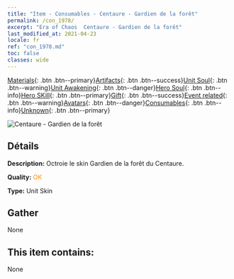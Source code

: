 ```yaml
---
title: "Item - Consumables - Centaure - Gardien de la forêt"
permalink: /con_1978/
excerpt: "Era of Chaos  Centaure - Gardien de la forêt"
last_modified_at: 2021-04-23
locale: fr
ref: "con_1978.md"
toc: false
classes: wide
---
```

 [Materials](/ItemsFR/){: .btn .btn--primary}[Artifacts](/ItemsFR/Artifacts/){: .btn .btn--success}[Unit Soul](/ItemsFR/UnitSoul/){: .btn .btn--warning}[Unit Awakening](/ItemsFR/UnitAwakening/){: .btn .btn--danger}[Hero Soul](/ItemsFR/HeroSoul/){: .btn .btn--info}[Hero SKill](/ItemsFR/HeroSkill/){: .btn .btn--primary}[Gift](/ItemsFR/Gift/){: .btn .btn--success}[Event related](/ItemsFR/Events/){: .btn .btn--warning}[Avatars](/ItemsFR/Avatars/){: .btn .btn--danger}[Consumables](/ItemsFR/Consumables/){: .btn .btn--info}[Unknown](/ItemsFR/Unknown/){: .btn .btn--primary}

 ![Centaure - Gardien de la forêt](/images/u/ti_banrenmapifu.jpg)

## Détails
 **Description:** Octroie le skin Gardien de la forêt du Centaure.

 **Quality:** <span style="color: #FF8C00">OK</span>

 **Type:** Unit Skin

## Gather

  None

## This item contains:

  None


